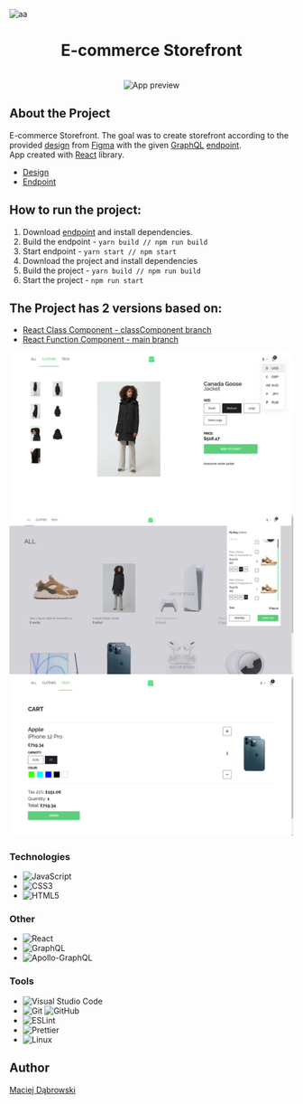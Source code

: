 <div id="top"></div>

![aa](https://img.shields.io/badge/Built%20with-React-61dafb?style=flat-square)

<div align="center">

  <h1>
    E-commerce Storefront
  </h1><br/>

<img alt="App preview" src="https://github.com/MaciejDabrowskii/shop-graph-ql/blob/classComponent/src/assets/App%20preview/Preview.gif?raw=true">

</div>

## About the Project

E-commerce Storefront. The goal was to create storefront according to the provided [design](<https://www.figma.com/file/MSyCAqVy1UgNap0pvqH6H3/Junior-Frontend-Test-Designs-(Public)?node-id=0%3A1>) from [Figma](https://www.figma.com/) with the given [GraphQL](https://graphql.org/) [endpoint](https://github.com/scandiweb/junior-react-endpoint).<br/>
App created with [React](https://reactjs.org/) library.

- [Design](<https://www.figma.com/file/MSyCAqVy1UgNap0pvqH6H3/Junior-Frontend-Test-Designs-(Public)?node-id=0%3A1>)
- [Endpoint](https://github.com/scandiweb/junior-react-endpoint)
  <br/>

## How to run the project:

1. Download [endpoint](https://github.com/scandiweb/junior-react-endpoint) and install dependencies.
2. Build the endpoint - `yarn build // npm run build`
3. Start endpoint - `yarn start // npm start`
4. Download the project and install dependencies
5. Build the project - `yarn build // npm run build`
6. Start the project - `npm run start`

## The Project has 2 versions based on:

- [React Class Component - classComponent branch](https://github.com/MaciejDabrowskii/shop-graph-ql/tree/classComponent)
- [React Function Component - main branch](https://github.com/MaciejDabrowskii/shop-graph-ql)

<img alt="App preview" src="https://github.com/MaciejDabrowskii/shop-graph-ql/blob/classComponent/src/assets/App%20preview/preview%20img%201.jpeg?raw=true">
<br/>
<img alt="App preview" src="https://github.com/MaciejDabrowskii/shop-graph-ql/blob/classComponent/src/assets/App%20preview/preview%20img%202.jpeg?raw=true">
<br/>
<img alt="App preview" src="https://github.com/MaciejDabrowskii/shop-graph-ql/blob/classComponent/src/assets/App%20preview/preview%20img%203.jpeg?raw=true">
<br/>

### Technologies

- ![JavaScript](https://img.shields.io/badge/javascript-%23323330.svg?style=for-the-badge&logo=javascript&logoColor=%23F7DF1E)
- ![CSS3](https://img.shields.io/badge/css3-%231572B6.svg?style=for-the-badge&logo=css3&logoColor=white)
- ![HTML5](https://img.shields.io/badge/html5-%23E34F26.svg?style=for-the-badge&logo=html5&logoColor=white)

### Other

- ![React](https://img.shields.io/badge/react-%2320232a.svg?style=for-the-badge&logo=react&logoColor=%2361DAFB)
- ![GraphQL](https://img.shields.io/badge/-GraphQL-E10098?style=for-the-badge&logo=graphql&logoColor=white)
- ![Apollo-GraphQL](https://img.shields.io/badge/-ApolloGraphQL-311C87?style=for-the-badge&logo=apollo-graphql)

### Tools

- ![Visual Studio Code](https://img.shields.io/badge/Visual%20Studio%20Code-0078d7.svg?style=for-the-badge&logo=visual-studio-code&logoColor=white)
- ![Git](https://img.shields.io/badge/git-%23F05033.svg?style=for-the-badge&logo=git&logoColor=white) ![GitHub](https://img.shields.io/badge/github-%23121011.svg?style=for-the-badge&logo=github&logoColor=white)
- ![ESLint](https://img.shields.io/badge/ESLint-4B3263?style=for-the-badge&logo=eslint&logoColor=white)
- ![Prettier](https://img.shields.io/badge/code_style-prettier-ff69b4.svg?style=flat-square)
- ![Linux](https://img.shields.io/badge/Linux-FCC624?style=for-the-badge&logo=linux&logoColor=black)

## Author

[Maciej Dąbrowski](https://github.com/MaciejDabrowskii)
